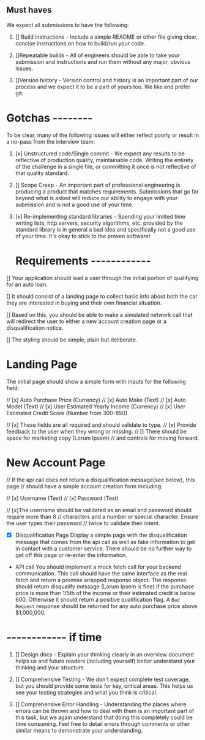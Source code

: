## Must haves

We expect all submissions to have the following:

1. [] Build instructions - Include a simple README or other file giving clear,
   concise instructions on how to build/run your code.

2. []Repeatable builds - All of engineers should be able to take your submission
   and instructions and run them without any major, obvious issues.

3. []Version history - Version control and history is an important part of our
   process and we expect it to be a part of yours too. We like and prefer git.

# Gotchas --------

To be clear, many of the following issues will either reflect poorly or result
in a no-pass from the interview team:

1. [x] Unstructured code/Single commit - We expect any results to be reflective of
       production quality, maintainable code. Writing the entirety of the challenge in a
       single file, or committing it once is not reflective of that quality standard.

2. [] Scope Creep - An important part of professional engineering is producing a
   product that matches requirements. Submissions that go far beyond what is asked will
   reduce our ability to engage with your submission and is not a good use of your
   time.

3. [x] Re-implementing standard libraries - Spending your limited time writing lists,
       http servers, security algorithms, etc. provided by the standard library is in general
       a bad idea and specifically not a good use of your time. It's okay to stick to the proven
       software!

   # Requirements ------------

[] Your application should lead a user through the initial portion of qualifying
for an auto loan.

[] It should consist of a landing page to collect basic info
about both the car they are interested in buying and their own financial
situation.

[] Based on this, you should be able to make a simulated network call
that will redirect the user to either a new account creation page or a
disqualification notice.

[] The styling should be simple, plain but deliberate.

# Landing Page

The initial page should show a simple form with inputs for the following field:

// [x] Auto Purchase Price (Currency)
// [x] Auto Make (Text)
// [x] Auto Model (Text)
// [x] User Estimated Yearly Income (Currency)
// [x] User Estimated Credit Score (Number from 300-850)

// [x] These fields are all required and should validate to type.
// [x] Provide feedback to the user when they wrong or missing.
// [] There should be space for marketing copy (Lorum Ipsem)
// and controls for moving forward.

# New Account Page

// If the api call does not return a disqualification message(see below), this page
// should have a simple account creation form including:

// [x] Username (Text)
// [x] Password (Text)

// [x]The username should be validated as an email and password should require more than 8
// characters and a number or special character. Ensure the user types their password
// twice to validate their intent.

- [x] Disqualification Page
      Display a simple page with the disqualification message that comes from
      the api call as well as fake information to get in contact with a customer service.
      There should be no further way to get off this page or re-enter the information.

- API call
  You should implement a mock fetch call for your backend communication. This call should
  have the same interface as the real fetch and return a promise wrapped response object.
  The response should return disqualify message (Lorum Ipsem is fine) if the purchase price
  is more than 1/5th of the income or their estimated credit is below 600. Otherwise it
  should return a positive qualification flag. A `Bad Request` response should be returned
  for any auto purchase price above $1,000,000.

# ------------ if time

1. [] Design docs - Explain your thinking clearly in an overview document helps us
   and future readers (including yourself) better understand your thinking and your
   structure.

2. [] Comprehensive Testing - We don't expect complete test coverage, but you should
   provide some tests for key, critical areas. This helps us see your testing strategies
   and what you think is critical.

3. [] Comprehensive Error Handling - Understanding the places where errors can be thrown
   and how to deal with them is an important part of this task, but we again understand
   that doing this completely could be time consuming. Feel free to detail errors
   through comments or other similar means to demonstrate your understanding.
